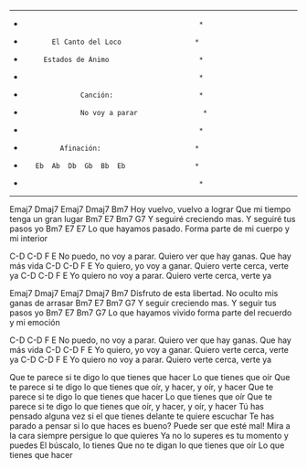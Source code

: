 **************************************************
*                                                *
*            El Canto del Loco                  *
*          Estados de Ánimo                      *
*                                                *
*                   Canción:                     *
*                   No voy a parar                *
*                                                *
*              Afinación:                       *
*        Eb  Ab  Db  Gb  Bb  Eb                 *
*                                                *
**************************************************

Emaj7          Dmaj7      Emaj7           Dmaj7           Bm7
Hoy vuelvo, vuelvo a lograr Que mi tiempo tenga un gran lugar
 Bm7               E7         Bm7              G7
Y seguiré creciendo mas. Y seguiré tus pasos yo
Bm7                   E7         E7
Lo que hayamos pasado. Forma parte de mi cuerpo y mi interior

 C-D          C-D            F                  E
No puedo, no voy a parar. Quiero ver que hay ganas. Que hay más vida
 C-D          C-D            F                  E
Yo quiero, yo voy a ganar. Quiero verte cerca, verte ya
 C-D          C-D            F                  E
Yo quiero no voy a parar. Quiero verte cerca, verte ya

Emaj7          Dmaj7      Emaj7           Dmaj7           Bm7
Disfruto de esta libertad. No oculto mis ganas de arrasar
 Bm7               E7         Bm7              G7
Y seguir creciendo mas. Y seguir tus pasos yo
 Bm7               E7         Bm7              G7
Lo que hayamos vivido forma parte del recuerdo y mi emoción

 C-D          C-D            F                  E
No puedo, no voy a parar. Quiero ver que hay ganas. Que hay más vida
 C-D          C-D            F                  E
Yo quiero, yo voy a ganar. Quiero verte cerca, verte ya
 C-D          C-D            F                  E
Yo quiero no voy a parar. Quiero verte cerca, verte ya

Que te parece si te digo lo que tienes que hacer
Lo que tienes que oír
Que te parece si te digo lo que tienes que oír, y hacer, y oír, y hacer
Que te parece si te digo lo que tienes que hacer
Lo que tienes que oír
Que te parece si te digo lo que tienes que oír, y hacer, y oír, y hacer
Tú has pensado alguna vez si el que tienes delante te quiere escuchar
Te has parado a pensar si lo que haces es bueno? Puede ser que esté mal!
Mira a la cara siempre persigue lo que quieres
Ya no lo superes es tu momento y puedes
El búscalo, lo tienes
Que no te digan lo que tienes que oír
Lo que tienes que hacer